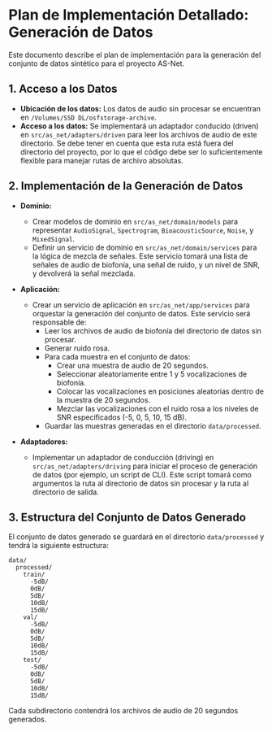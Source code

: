 # Plan de Implementación Detallado: Generación de Datos

Este documento describe el plan de implementación para la generación del conjunto de datos sintético para el proyecto AS-Net.

## 1. Acceso a los Datos

*   **Ubicación de los datos:** Los datos de audio sin procesar se encuentran en `/Volumes/SSD DL/osfstorage-archive`.
*   **Acceso a los datos:** Se implementará un adaptador conducido (driven) en `src/as_net/adapters/driven` para leer los archivos de audio de este directorio. Se debe tener en cuenta que esta ruta está fuera del directorio del proyecto, por lo que el código debe ser lo suficientemente flexible para manejar rutas de archivo absolutas.

## 2. Implementación de la Generación de Datos

*   **Dominio:**
    *   Crear modelos de dominio en `src/as_net/domain/models` para representar `AudioSignal`, `Spectrogram`, `BioacousticSource`, `Noise`, y `MixedSignal`.
    *   Definir un servicio de dominio en `src/as_net/domain/services` para la lógica de mezcla de señales. Este servicio tomará una lista de señales de audio de biofonía, una señal de ruido, y un nivel de SNR, y devolverá la señal mezclada.

*   **Aplicación:**
    *   Crear un servicio de aplicación en `src/as_net/app/services` para orquestar la generación del conjunto de datos. Este servicio será responsable de:
        *   Leer los archivos de audio de biofonía del directorio de datos sin procesar.
        *   Generar ruido rosa.
        *   Para cada muestra en el conjunto de datos:
            *   Crear una muestra de audio de 20 segundos.
            *   Seleccionar aleatoriamente entre 1 y 5 vocalizaciones de biofonía.
            *   Colocar las vocalizaciones en posiciones aleatorias dentro de la muestra de 20 segundos.
            *   Mezclar las vocalizaciones con el ruido rosa a los niveles de SNR especificados (-5, 0, 5, 10, 15 dB).
        *   Guardar las muestras generadas en el directorio `data/processed`.

*   **Adaptadores:**
    *   Implementar un adaptador de conducción (driving) en `src/as_net/adapters/driving` para iniciar el proceso de generación de datos (por ejemplo, un script de CLI). Este script tomará como argumentos la ruta al directorio de datos sin procesar y la ruta al directorio de salida.

## 3. Estructura del Conjunto de Datos Generado

El conjunto de datos generado se guardará en el directorio `data/processed` y tendrá la siguiente estructura:

```
data/
  processed/
    train/
      -5dB/
      0dB/
      5dB/
      10dB/
      15dB/
    val/
      -5dB/
      0dB/
      5dB/
      10dB/
      15dB/
    test/
      -5dB/
      0dB/
      5dB/
      10dB/
      15dB/
```

Cada subdirectorio contendrá los archivos de audio de 20 segundos generados.
